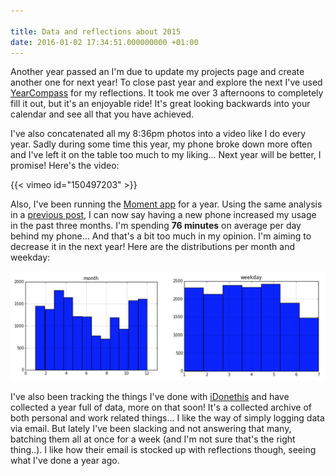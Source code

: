 ```yaml
---

title: Data and reflections about 2015
date: 2016-01-02 17:34:51.000000000 +01:00
---
```

Another year passed an I'm due to update my projects page and create another one for next year! To close past year and explore the next I've used [YearCompass](http://www.yearcompass.com/) for my reflections. It took me over 3 afternoons to completely fill it out, but it's an enjoyable ride! It's great looking backwards into your calendar and see all that you have achieved.

I've also concatenated all my 8:36pm photos into a video like I do every year. Sadly during some time this year, my phone broke down more often and I've left it on the table too much to my liking... Next year will be better, I promise! Here's the video:

{{< vimeo id="150497203" >}}

Also, I've been running the [Moment app](https://inthemoment.io/) for a year. Using the same analysis in a [previous post](http://www.jplattel.nl/quantified-phone-usage-ipython/), I can now say having a new phone increased my usage in the past three months. I'm spending **76 minutes** on average per day behind my phone... And that's a bit too much in my opinion. I'm aiming to decrease it in the next year! Here are the distributions per month and weekday:

[![phone-graphs](/img/phone-graphs.png)](http://www.jplattel.nl/img/phone-graphs.png)

I've also been tracking the things I've done with [iDonethis](https://idonethis.com/) and have collected a year full of data, more on that soon! It's a collected archive of both personal and work related things... I like the way of simply logging data via email. But lately I've been slacking and not answering that many, batching them all at once for a week (and I'm not sure that's the right thing..). I like how their email is stocked up with reflections though, seeing what I've done a year ago.